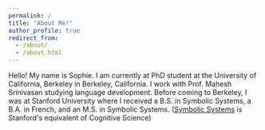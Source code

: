 ```yaml
---
permalink: /
title: "About Me!"
author_profile: true
redirect_from: 
  - /about/
  - /about.html
---
```


Hello! My name is Sophie. I am currently at PhD student at the University of California, Berkeley in Berkeley, California. I work with Prof. Mahesh Srinivasan studying language development. Before coming to Berkeley, I was at Stanford University where I received a B.S. in Symbolic Systems, a B.A. in French, and an M.S. in Symbolic Systems. ([Symbolic Systems](https://symsys.stanford.edu/) is Stanford's equivalent of Cognitive Science)
